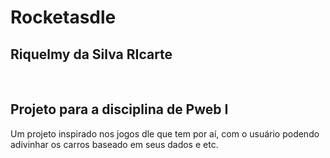 # Rocketasdle
## Riquelmy da Silva RIcarte
<br>

## Projeto para a disciplina de Pweb I

Um projeto inspirado nos jogos dle que tem por aí, com o usuário podendo adivinhar os carros baseado em seus dados e etc.
